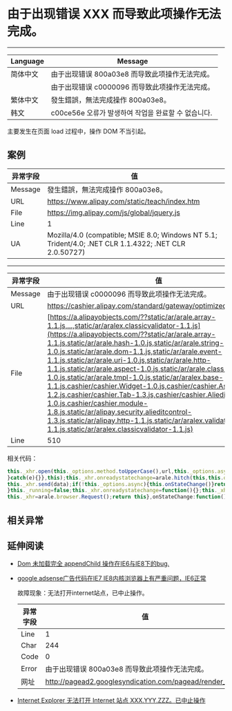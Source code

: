 
# 由于出现错误 XXX 而导致此项操作无法完成。

----

| Language | Message                                             |
|----------|-----------------------------------------------------|
| 简体中文 | 由于出现错误 800a03e8 而导致此项操作无法完成。      |
|          | 由于出现错误 c0000096 而导致此项操作无法完成。      |
| 繁体中文 | 發生錯誤，無法完成操作 800a03e8。                   |
| 韩文     | c00ce56e 오류가 발생하여 작업을 완료할 수 없습니다. |

主要发生在页面 load 过程中，操作 DOM 不当引起。

## 案例

| 异常字段 | 值                                                                                                     |
|----------|--------------------------------------------------------------------------------------------------------|
| Message  | 發生錯誤，無法完成操作 800a03e8。                                                                      |
| URL      | https://www.alipay.com/static/teach/index.htm                                                          |
| File     | https://img.alipay.com/js/global/jquery.js                                                             |
| Line     | 1                                                                                                      |
| UA       | Mozilla/4.0 (compatible; MSIE 8.0; Windows NT 5.1; Trident/4.0; .NET CLR 1.1.4322; .NET CLR 2.0.50727) |


----

| 异常字段 | 值                                                                                                                                                                                                                                                                                                                                                                                                                                                                                                                                                                                                                                                                                                                                                                                      |
|----------|-----------------------------------------------------------------------------------------------------------------------------------------------------------------------------------------------------------------------------------------------------------------------------------------------------------------------------------------------------------------------------------------------------------------------------------------------------------------------------------------------------------------------------------------------------------------------------------------------------------------------------------------------------------------------------------------------------------------------------------------------------------------------------------------|
| Message  | 由于出现错误 c0000096 而导致此项操作无法完成。                                                                                                                                                                                                                                                                                                                                                                                                                                                                                                                                                                                                                                                                                                                                          |
| URL      | https://cashier.alipay.com/standard/gateway/optimizedMotoPay.htm                                                                                                                                                                                                                                                                                                                                                                                                                                                                                                                                                                                                                                                                                                                        |
| File     | [https://a.alipayobjects.com/??static/ar/arale.array-1.1.js,...,static/ar/aralex.classicvalidator-1.1.js](https://a.alipayobjects.com/??static/ar/arale.array-1.1.js,static/ar/arale.hash-1.0.js,static/ar/arale.string-1.0.js,static/ar/arale.dom-1.1.js,static/ar/arale.event-1.1.js,static/ar/arale.uri-1.0.js,static/ar/arale.http-1.1.js,static/ar/arale.aspect-1.0.js,static/ar/arale.class-1.0.js,static/ar/arale.tmpl-1.0.js,static/ar/aralex.base-1.1.js,cashier/cashier.Widget-1.0.js,cashier/cashier.AsyncHtml-1.2.js,cashier/cashier.Tab-1.3.js,cashier/cashier.AlieditAmount-1.0.js,cashier/cashier.module-1.8.js,static/ar/alipay.security.alieditcontrol-1.3.js,static/ar/alipay.http-1.1.js,static/ar/aralex.validator-1.1.js,static/ar/aralex.classicvalidator-1.1.js) |
| Line     | 510                                                                                                                                                                                                                                                                                                                                                                                                                                                                                                                                                                                                                                                                                                                                                                                     |

相关代码：

<!-- start-line=508; -->
```javascript
this._xhr.open(this._options.method.toUpperCase(),url,this._options.async);$H(this._options.headers).each(function(key,value){try{this._xhr.setRequestHeader(key,value)
}catch(e){}},this);this._xhr.onreadystatechange=arale.hitch(this,this.onStateChange);
this._xhr.send(data);if(!this._options.async){this.onStateChange()}return this},cancel:function(){if(!this._running){return this
}this._running=false;this._xhr.onreadystatechange=function(){};this._xhr.abort();
this._xhr=arale.browser.Request();return this},onStateChange:function(){var that=this,options=this._options;
```

## 相关异常


## 延伸阅读

* [Dom 未加载完全 appendChild 操作在IE6与IE8下的bug.](http://iloves.org/2011/01/dom-%E6%9C%AA%E5%8A%A0%E8%BD%BD%E5%AE%8C%E5%85%A8-appendchild-%E6%93%8D%E4%BD%9C%E5%9C%A8ie6%E4%B8%8Eie8%E4%B8%8B%E7%9A%84bug/)
* [google adsense广告代码在IE7 IE8内核浏览器上有严重问题，IE6正常](http://www.google.com/support/forum/p/adsense/thread?tid=3a2018d98dfcafad&hl=zh-CN)

    故障现象：无法打开internet站点，已中止操作。

    | 异常字段 | 值                                                        |
    |----------|-----------------------------------------------------------|
    | Line     | 1                                                         |
    | Char     | 244                                                       |
    | Code     | 0                                                         |
    | Error    | 由于出现错误 800a03e8 而导致此项操作无法完成。            |
    | 网址     | http://pagead2.googlesyndication.com/pagead/render_ads.js |

* [Internet Explorer 无法打开 Internet 站点 XXX.YYY.ZZZ。已中止操作](http://topic.csdn.net/u/20081021/22/c8f3129c-cc73-429e-aa7e-b723cec3620d.html)
